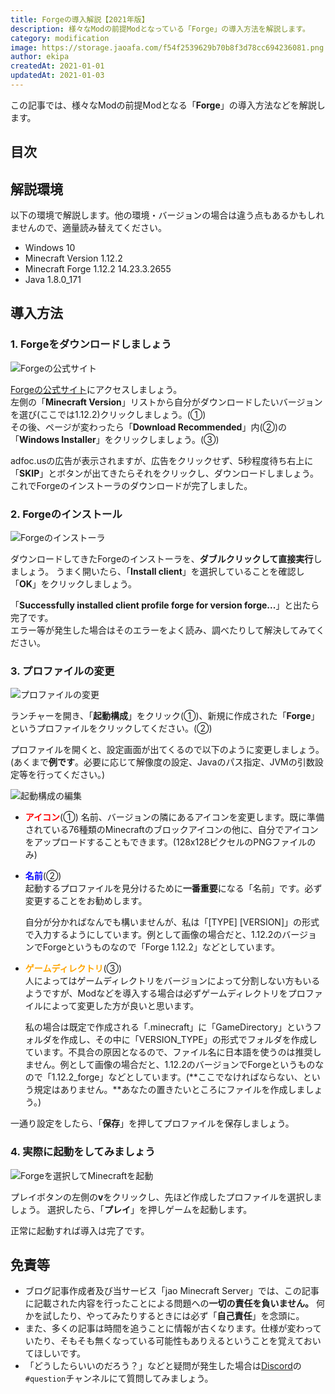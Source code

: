 ```yaml
---
title: Forgeの導入解説【2021年版】
description: 様々なModの前提Modとなっている「Forge」の導入方法を解説します。
category: modification
image: https://storage.jaoafa.com/f54f2539629b70b8f3d78cc694236081.png
author: ekipa
createdAt: 2021-01-01
updatedAt: 2021-01-03
---
```


この記事では、様々なModの前提Modとなる「**Forge**」の導入方法などを解説します。

## 目次

<!--contents-->

## 解説環境

以下の環境で解説します。他の環境・バージョンの場合は違う点もあるかもしれませんので、適量読み替えてください。

- Windows 10
- Minecraft Version 1.12.2
- Minecraft Forge 1.12.2 14.23.3.2655
- Java 1.8.0_171

## 導入方法

### 1. Forgeをダウンロードしましょう

![Forgeの公式サイト](https://storage.jaoafa.com/e9be87582a12b68052fcaf59fa880076.png)

[Forgeの公式サイト](http://files.minecraftforge.net)にアクセスしましょう。  
左側の「**Minecraft Version**」リストから自分がダウンロードしたいバージョンを選び(ここでは1.12.2)クリックしましょう。(①)  
その後、ページが変わったら「**Download Recommended**」内(②)の「**Windows Installer**」をクリックしましょう。(③)

adfoc.usの広告が表示されますが、広告をクリックせず、5秒程度待ち右上に「**SKIP**」とボタンが出てきたらそれをクリックし、ダウンロードしましょう。  
これでForgeのインストーラのダウンロードが完了しました。

### 2. Forgeのインストール

![Forgeのインストーラ](https://storage.jaoafa.com/241a9ce6071568e1d9fb6ee1f6694c27.png)

ダウンロードしてきたForgeのインストーラを、**ダブルクリックして直接実行**しましょう。
うまく開いたら、「**Install client**」を選択していることを確認し「**OK**」をクリックしましょう。

「**Successfully installed client profile forge for version forge...**」と出たら完了です。  
エラー等が発生した場合はそのエラーをよく読み、調べたりして解決してみてください。

### 3. プロファイルの変更

![プロファイルの変更](https://storage.jaoafa.com/c923ffc39256a47662c0bc9d6cd7db02.PNG)

ランチャーを開き、「**起動構成**」をクリック(①)、新規に作成された「**Forge**」というプロファイルをクリックしてください。(②)

プロファイルを開くと、設定画面が出てくるので以下のように変更しましょう。(あくまで**例です**。必要に応じて解像度の設定、Javaのパス指定、JVMの引数設定等を行ってください。)

![起動構成の編集](https://storage.jaoafa.com/43fa5faefd8d880d1c7fa70386c4723d.PNG)

- <span style="color: red;">**アイコン**</span>(①)
 名前、バージョンの隣にあるアイコンを変更します。既に準備されている76種類のMinecraftのブロックアイコンの他に、自分でアイコンをアップロードすることもできます。(128x128ピクセルのPNGファイルのみ)

- <span style="color: blue;">**名前**</span>(②)  
  起動するプロファイルを見分けるために**一番重要**になる「名前」です。必ず変更することをお勧めします。

  自分が分かればなんでも構いませんが、私は「[TYPE] [VERSION]」の形式で入力するようにしています。例として画像の場合だと、1.12.2のバージョンでForgeというものなので「Forge 1.12.2」などとしています。

- <span style="color: orange;">**ゲームディレクトリ**</span>(③)  
  人によってはゲームディレクトリをバージョンによって分割しない方もいるようですが、Modなどを導入する場合は必ずゲームディレクトリをプロファイルによって変更した方が良いと思います。

  私の場合は既定で作成される「.minecraft」に「GameDirectory」というフォルダを作成し、その中に「VERSION_TYPE」の形式でフォルダを作成しています。不具合の原因となるので、ファイル名に日本語を使うのは推奨しません。例として画像の場合だと、1.12.2のバージョンでForgeというものなので「1.12.2_forge」などとしています。(**ここでなければならない、という規定はありません。**あなたの置きたいところにファイルを作成しましょう。)

一通り設定をしたら、「**保存**」を押してプロファイルを保存しましょう。

### 4. 実際に起動をしてみましょう

![Forgeを選択してMinecraftを起動](https://storage.jaoafa.com/687817ad7c5e989cd1177daef431373f.PNG)

プレイボタンの左側の**v**をクリックし、先ほど作成したプロファイルを選択しましょう。
選択したら、「**プレイ**」を押しゲームを起動します。

正常に起動すれば導入は完了です。

## 免責等

- ブログ記事作成者及び当サービス「jao Minecraft Server」では、この記事に記載された内容を行ったことによる問題への**一切の責任を負いません。** 何かを試したり、やってみたりするときには必ず「**自己責任**」を念頭に。
- また、多くの記事は時間を追うことに情報が古くなります。仕様が変わっていたり、そもそも無くなっている可能性もありえるということを覚えておいてほしいです。
- 「どうしたらいいのだろう？」などと疑問が発生した場合は[Discord](community/discord)の`#question`チャンネルにて質問してみましょう。
